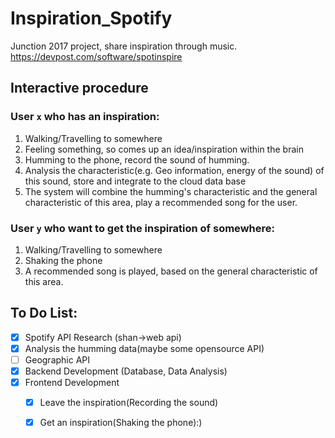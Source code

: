 # Inspiration_Spotify
Junction 2017 project, share inspiration through music.
https://devpost.com/software/spotinspire

## Interactive procedure

### User `x` who has an inspiration:

1. Walking/Travelling to somewhere
2. Feeling something, so comes up an idea/inspiration within the brain
3. Humming to the phone, record the sound of humming.
4. Analysis the characteristic(e.g. Geo information, energy of the sound) of this sound, store and integrate to the cloud data base
5. The system will combine the humming's characteristic and the general characteristic of this area, play a recommended song for the user.

### User `y` who want to get the inspiration of somewhere:

1. Walking/Travelling to somewhere
2. Shaking the phone
3. A recommended song is played, based on the general characteristic of this area.

## To Do List:

- [x] Spotify API Research (shan->web api)
- [x] Analysis the humming data(maybe some opensource API)
- [ ] Geographic API
- [x] Backend Development (Database, Data Analysis)
- [x] Frontend Development
  - [x] Leave the inspiration(Recording the sound)
  - [x] Get an inspiration(Shaking the phone):)

